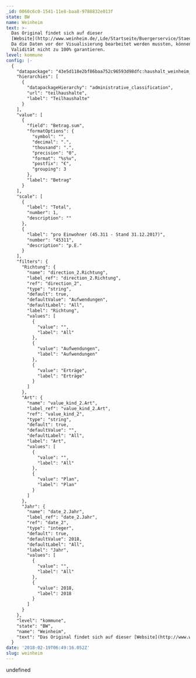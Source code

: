 ```yaml
---
_id: 0060c6c0-1541-11e8-baa8-9788832e013f
state: BW
name: Weinheim
text: >-
  Das Original findet sich auf dieser
  [Website](http://www.weinheim.de/,Lde/Startseite/Buergerservice/Staedtische+Finanzen+_+Haushalt.html).
  Da die Daten vor der Visualisierung bearbeitet werden mussten, können wir die
  Validität nicht zu 100% garantieren.
level: kommune
config: |-
  {
    "datapackage": "43e5d118e2bf86baa752c96593d98dfc:haushalt_weinheim_2018",
    "hierarchies": [
      {
        "datapackageHierarchy": "administrative_classification",
        "url": "teilhaushalte",
        "label": "Teilhaushalte"
      }
    ],
    "value": [
      {
        "field": "Betrag.sum",
        "formatOptions": {
          "symbol": "",
          "decimal": ".",
          "thousand": ".",
          "precision": "0",
          "format": "%s%v",
          "postfix": "€",
          "grouping": 3
        },
        "label": "Betrag"
      }
    ],
    "scale": [
      {
        "label": "Total",
        "number": 1,
        "description": ""
      },
      {
        "label": "pro Einwohner (45.311 - Stand 31.12.2017)",
        "number": "45311",
        "description": "p.E."
      }
    ],
    "filters": {
      "Richtung": {
        "name": "direction_2.Richtung",
        "label_ref": "direction_2.Richtung",
        "ref": "direction_2",
        "type": "string",
        "default": true,
        "defaultValue": "Aufwendungen",
        "defaultLabel": "All",
        "label": "Richtung",
        "values": [
          {
            "value": "",
            "label": "All"
          },
          {
            "value": "Aufwendungen",
            "label": "Aufwendungen"
          },
          {
            "value": "Erträge",
            "label": "Erträge"
          }
        ]
      },
      "Art": {
        "name": "value_kind_2.Art",
        "label_ref": "value_kind_2.Art",
        "ref": "value_kind_2",
        "type": "string",
        "default": true,
        "defaultValue": "",
        "defaultLabel": "All",
        "label": "Art",
        "values": [
          {
            "value": "",
            "label": "All"
          },
          {
            "value": "Plan",
            "label": "Plan"
          }
        ]
      },
      "Jahr": {
        "name": "date_2.Jahr",
        "label_ref": "date_2.Jahr",
        "ref": "date_2",
        "type": "integer",
        "default": true,
        "defaultValue": 2018,
        "defaultLabel": "All",
        "label": "Jahr",
        "values": [
          {
            "value": "",
            "label": "All"
          },
          {
            "value": 2018,
            "label": 2018
          }
        ]
      }
    },
    "level": "kommune",
    "state": "BW",
    "name": "Weinheim",
    "text": "Das Original findet sich auf dieser [Website](http://www.weinheim.de/,Lde/Startseite/Buergerservice/Staedtische+Finanzen+_+Haushalt.html). Da die Daten vor der Visualisierung bearbeitet werden mussten, können wir die Validität nicht zu 100% garantieren."
  }
date: '2018-02-19T06:49:16.052Z'
slug: weinheim
---
```

undefined
